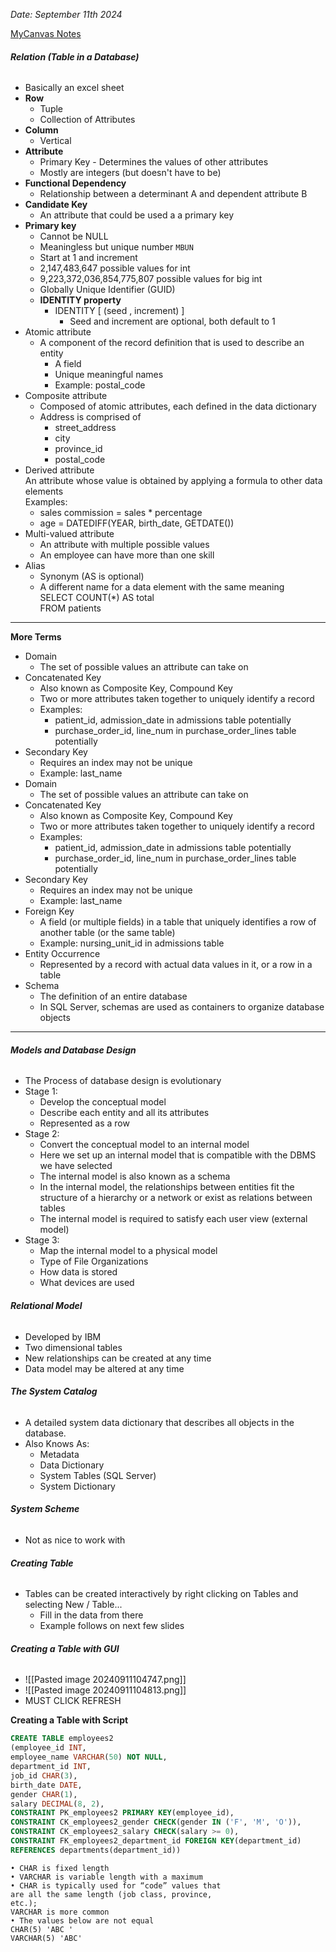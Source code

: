 *Date: September 11th 2024*

[MyCanvas Notes](https://mycanvas.mohawkcollege.ca/courses/107243/files/20878080?module_item_id=5880239)
###### **Relation (Table in a Database)**
- Basically an excel sheet 
- **Row**
	- Tuple
	- Collection of Attributes 
- **Column**
	- Vertical 
- **Attribute**
	- Primary Key - Determines the values of other attributes
	- Mostly are integers (but doesn't have to be)
- **Functional Dependency**
	- Relationship between a determinant A and dependent attribute B
- **Candidate Key**
	- An attribute that could be used a a primary key 
- **Primary key**
	- Cannot be NULL
	- Meaningless but unique number `MBUN`
	- Start at 1 and increment 
	- 2,147,483,647 possible values for int
	- 9,223,372,036,854,775,807 possible values for big int
	- Globally Unique Identifier (GUID)
	- **IDENTITY property** 
		- IDENTITY [ (seed , increment) ]  
			- Seed and increment are optional, both default to 1
- Atomic attribute  
	- A component of the record definition that is used to describe an entity  
		- A field  
		- Unique meaningful names  
		- Example: postal_code  
 - Composite attribute  
	- Composed of atomic attributes, each defined in the data dictionary  
	- Address is comprised of  
		- street_address  
		- city  
		- province_id  
		- postal_code
- Derived attribute  
	An attribute whose value is obtained by applying a formula to other data elements  
	Examples:  
	- sales commission = sales * percentage  
	- age = DATEDIFF(YEAR, birth_date, GETDATE())  
- Multi-valued attribute  
	- An attribute with multiple possible values  
	- An employee can have more than one skill  
- Alias  
	- Synonym (AS is optional)  
	- A different name for a data element with the same meaning  
	SELECT COUNT(*) AS total  
	FROM patients

---

**More Terms**
- Domain  
	- The set of possible values an attribute can take on  
- Concatenated Key  
	- Also known as Composite Key, Compound Key  
	- Two or more attributes taken together to uniquely identify a record  
	- Examples:  
		-  patient_id, admission_date in admissions table potentially  
		- purchase_order_id, line_num in purchase_order_lines table potentially  
- Secondary Key  
	- Requires an index may not be unique  
	- Example: last_name
- Domain  
	- The set of possible values an attribute can take on  
- Concatenated Key  
	- Also known as Composite Key, Compound Key  
	- Two or more attributes taken together to uniquely identify a record  
	- Examples:  
		- patient_id, admission_date in admissions table potentially  
		- purchase_order_id, line_num in purchase_order_lines table potentially  
- Secondary Key  
	- Requires an index may not be unique  
	- Example: last_name
- Foreign Key  
	- A field (or multiple fields) in a table that uniquely identifies a row of another table (or the same table)  
	- Example: nursing_unit_id in admissions table  
- Entity Occurrence  
	- Represented by a record with actual data values in it, or a row in a table  
- Schema  
	- The definition of an entire database  
	- In SQL Server, schemas are used as containers to organize database objects

---
###### **Models and Database Design**
- The Process of database design is evolutionary 
- Stage 1:
	- Develop the conceptual model
	- Describe each entity and all its attributes 
	- Represented as a row 
- Stage 2:
	- Convert the conceptual model to an internal model 
	- Here we set up an internal model that is compatible with the DBMS we have selected  
	- The internal model is also known as a schema  
	- In the internal model, the relationships between entities fit the structure of a hierarchy or a network or exist as relations between tables  
	- The internal model is required to satisfy each user view (external model)
- Stage 3:
	- Map the internal model to a physical model 
	- Type of File Organizations
	- How data is stored 
	- What devices are used 

###### **Relational Model**
- Developed by IBM
- Two dimensional tables
- New relationships can be created at any time
- Data model may be altered at any time 

###### **The System Catalog**
- A detailed system data dictionary that describes all objects in the database.
- Also Knows As:
	- Metadata
	- Data Dictionary
	- System Tables (SQL Server)
	- System Dictionary

###### **System Scheme**
- Not as nice to work with

###### **Creating Table**
- Tables can be created interactively by right clicking on Tables and selecting New / Table...  
	- Fill in the data from there  
	- Example follows on next few slides

###### **Creating a Table with GUI**
- ![[Pasted image 20240911104747.png]]
- ![[Pasted image 20240911104813.png]]
- MUST CLICK REFRESH

**Creating a Table with Script**
```sql
CREATE TABLE employees2  
(employee_id INT,  
employee_name VARCHAR(50) NOT NULL,  
department_id INT,  
job_id CHAR(3),  
birth_date DATE,  
gender CHAR(1),  
salary DECIMAL(8, 2),  
CONSTRAINT PK_employees2 PRIMARY KEY(employee_id),  
CONSTRAINT CK_employees2_gender CHECK(gender IN ('F', 'M', 'O')),  
CONSTRAINT CK_employees2_salary CHECK(salary >= 0),  
CONSTRAINT FK_employees2_department_id FOREIGN KEY(department_id)  
REFERENCES departments(department_id))
```

```
• CHAR is fixed length  
• VARCHAR is variable length with a maximum  
• CHAR is typically used for “code” values that  
are all the same length (job class, province,  
etc.); 
VARCHAR is more common  
• The values below are not equal  
CHAR(5) 'ABC '  
VARCHAR(5) 'ABC'
```


